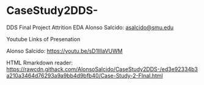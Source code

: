 # CaseStudy2DDS-
DDS Final Project
Attrition EDA
Alonso Salcido: asalcido@smu.edu

Youtube Links of Presenation

Alonso Salcido: https://youtu.be/sD1IIlaVUWM

HTML Rmarkdown reader:
https://rawcdn.githack.com/AlonsoSalcido/CaseStudy2DDS-/ed3e92334b3a210a3464d76293a9a9bb4d9bfb40/Case-Study-2-FInal.html

